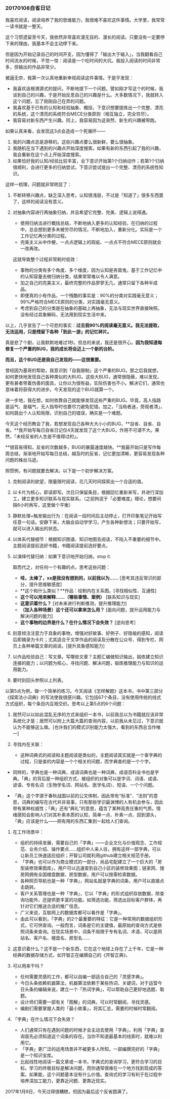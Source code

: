 ### 20170108自省日记



我喜欢阅读，阅读培养了我的思维能力，我很难不喜欢这件事情。大学里，我常常一读书就是一整天。

这个习惯遗留至今天，我依然非常喜欢漫无目的、漫长的阅读。只要没有一定要停下来的理由，我基本不会主动停下来。

但是因为开始记录自己的时间开支，因为懂得了「输出大于输入」，当我翻看自己时间流水的时候，不觉一惊：阅读是一个吃时间的大坑。我投入阅读的时间非常多，但输出的作品非常少。

被逼无奈，我第一次认真地重新审视阅读这件事情。于是乎发现：

- 我喜欢追根溯源式的提问，不断地提下一个问题。譬如刚才写这个的时候，我谈到自己的兴趣，于是开始反思自己的兴趣是什么。大多数情况下，我就转入这个问题，忘了刚刚自己在弄的问题。
- 我喜欢基于已有的认知和经验抽象、概括，下意识想要提炼出一个完整、漂亮的系统，这个漂亮的系统符合MECE分类原则（相互独立，完全穷尽）。
- 我容易对新东西产生兴趣。同上，我容易因为这突然、新生的兴趣被带跑。

如果认真来看，会发现这3点会造成一个死循环——

1. 我的兴趣点总是游移的。这些兴趣点要么很新鲜，要么很抽象。
2. 我随机在当下遇到的兴趣点开始深度搜索。如果有新的东西引起了我的兴趣，我会重新在这个点上开始深度搜索。
3. 如果恰好我的认知/经验比较丰富，会下意识开始第1个归纳动作；若第1个归纳很顺利，会进行更多的归纳尝试，下意识尝试提出一个完整、漂亮的系统性知识。

这样一梳理，问题就非常明显了：

1. 不断转移兴趣点，缺乏深入思考。认知很浅层，不过是「知道了」很多东西罢了，这样的阅读没有意义。

2. 对抽象内容进行再抽象归纳，并且希望它完整、完美、逻辑上说得通。

   - 使用归纳法进行概括总结，不断地纳入更多的认知经验，在归纳的过程中，总会想到更多未被穷尽的情况，不断地加入，重新分化。实际是一个工作记忆再分类的过程。
   - 完美主义从中作梗，一点点逻辑上的瑕疵、一点点不符合MECE原则就会一改再改。

   这就导致整个过程非常耗时低效：
   - 事物的分类有多个角度、多个维度，因为认知是吝啬鬼，基于工作记忆中的认知容量去做归纳分类，结果常常难以令人满意。
   - 加之自己的完美主义，最终完整的作品寥寥无几，通常只留下各种半成品。
   - 即便真的小有作品，一个残酷的事实是：90%的分类对实践毫无意义；99%严格符合MECE原则的分类，对实践毫无意义。
   - 考虑到自己的分类是在抽象的基础上再抽象，无法与现实世界直接映照。没有经过具象解码，无法用到现实生活中来。

以上，几乎宣告了一个可悲的事实：**过去我90%的阅读毫无意义。我无法提取，无法运用，只是残留下各种「到此一游」的记忆碎片。**

真是悲了个剧，让我默默地难过1秒。但总的来说，我还是很开心。**因为我知道每修复一个严重的BUG，我的成长将会迈上一个新的台阶。**

**而且，这个BUG还是我自己发现的——这很重要。**

曾经因为基哥的帮助，我意识到「自我限制」这个严重的BUG。那之后我就想，如何更快地发现自己各种类似的大BUG。这些大BUG，通常很隐蔽，难以发现，更有甚者带着伪善的面具，让你以为很有益，实际伤害也不小。解决它们，通常也意味着将获得大的进步。今天发现的这个BUG就算一个。

进一步地，我在想，如何依靠自己就能够发现这些严重的BUG。毕竟，高人指路是运气、是福气，无人指导时也要尽力避免犯错。加之，「当局者迷，旁观者清」，如何跳出个人认知局限，识别自己的错误，确实是一个难题。

今天这个经历教会了我，若想发现自己各种大大小小的BUG，**自省、自省、自省。**我开始写每日自省日记仅4天就发现了这个大BUG，作用不可谓不大。果然，「未经反省的人生是不值得过的」。

**很容易得知，反省的次数越多，BUG的暴露速度越快。**我最开始只是写作每周总结，渐渐地开始写每日总结，越及时的反省，记忆更加清晰，更容易发现各种问题的蛛丝马迹。

照惯例，有问题就要去解决。以下是一个初步解决方案。

1. 克制阅读的欲望，限量限时阅读，花几天时间探索出一个合适的值。

2. 以卡片为核心，即读即写。次日只保留条目，根据回忆重新来写，并进行深加工，建立更多知识联系与现实联系。（之前拘泥于「必要难度」理论，想要间隔6小时再写，这里做个平衡）

3. 静默处理+触发输出行为：在阅读一段时间后主动停止，打开印象笔记开始写任意一句话。安静下来，大脑会自动学学习，产生各种新想法；只要开始写，就可以进入输出的状态。

4. 以体系代替细节：根据知识图谱、知识地图去阅读，不陷入不重要的细节中。主题阅读提前选好书籍，书籍阅读提前选好要点。

5. 以演绎代替归纳：如果下意识地开始归纳，stop it. 

   取而代之，对任何一个有趣的点，思考这些问题：

   - **哇，太棒了，xx是我没有想到的，以前我以为……** [思考其违反常识的部分，提升思维敏感度] 
   - **这个和什么类似？**作品：绘制内在关系图。[寻找相似性、互通性] 
   - **这个可以用来解释……（哪些事情、案例）** [联系知识与现实] 
   - **这意识着什么？** [对未来进行判断推测，提升推理能力]
   - **（加入各种场景）这个还可以拿来怎么用？** [面向问题，提升运用能力与解决问题的能力]
   - **这个事物的边界是什么？在什么情况下会失效？** [逆向思考]

6. 刻意倾注注意力于具象的事物，增强对好故事、好例子、好隐喻的感知，阅读后即摘录为卡片；尤其适合于文学作品的阅读及分散在公众号、得到专栏、网页上各种单篇文章的阅读。[提升具象感知能力]

7. 以作品检验自己：写文章。写哪些文章？主题汇编做知识输出，锻炼建立知识连接的能力；以问题为核心，寻找问题、解决问题，锻炼推理能力与知识的运用能力。

8. 要时刻回头参照以上列表。

以第5点为例，做一个简单的练习。今天阅读《怎样解题》这本书，书中第三部分《探索法小词典》的写法使我很感兴趣。它包括67个条目，没有使用传统的线式方式组织，每个条目内互相交织。思考以上第5点的6个问题：

1. 居然可以以如此混乱无序的方式来组织一本书，以前我总以为书籍就应该非常系统化才是；居然可以附上大篇大篇的查询内容，以前我从未见过，下意识就认为不能够这么做。[也许我们的模式识别能力太强大，看到的东西总当作唯一]

2. 寻找内在关联：

   - 这种词典式的阅读和主题阅读是类似的，主题阅读其实就是一个查字典的过程，只是查的内容是一个个相关的问题，而字典查的是一个个字。


- 同样的，字典也是一种词典，成语词典也是一种词典，成语百科全书也是字典。「典」的背后是一种组织方式，被组织的对象可以是字词、词语、成语、谚语、专有名词（生物学名词、网站名、医学名词）、短语、一个个问题。


- 「典」这个字源于春秋战国以前的公文体制，因此带有“标准”、“法则”的意思，词典的编写在古代并非易事，只有那些学识最渊博的人有机会参与，因此带有某种权威性；「典」还有“典礼”的意思，蕴含了某种高贵庄重的气质。情绪感知会影响人们对其朴素本质的认知，简单一点、朴素一点、回到源头，「典」应该是什么——把有用的东西汇集到一起给人们查询。

1. 在工作场景中：

   - 组织的持续发展，需要自己的「字典」——企业文化与价值观念、工作规范、业务介绍、操作要点……组织中人来人往，拥有这样一部字典，可以让新员工快速适应组织；开智公司就利用github建立相关规范手册。
   - 「字典」也可以作为商业模式的一部分，尚品宅配建立了一个巨大的「房型装修效果图库」，用户可以迅速查到自己小区的装修效果图；链家网、搜房网拥有全国楼盘数据、房型数据，用户可以按需检索数据。
   - 各种网页导航也是一种「字典」，网站名就是字典的词条，用户可以直接点击跳转。
   - 客户关系管理也是一种「字典」，它以「字典」的形式组织存放数据，除查询功能外，还提供更丰富的功能。如筛选功能，筛选出目标客户群体，再针对它们推送合适的推广信息。
   - 广义来说，互联网上的数据库都可以看作是「字典」。
   - 由此可以看到，「字典」的2个最重要的特征：它是一种常用的数据组织形式，它可供查询。一般而言，词条是它的主键值，最原始的查询方式是依照词条来查询。在现实场景中，词条不局限于专有名词、术语，可以是网站名、客户名、楼盘名、房型名……

2. 这意识着什么？这不是一个新东西，它在这个地球上存在了上千年，它是一种经典的数据存储方式，如开智正在编撰自己的《开智正典》。

3. 可以用来干吗？

   - 任何需要灵感的工作，都可以自编一部适合自己的「灵感字典」。
   - 今日头条依赖机器算法，机器算法依赖于某些热词、关键词，对于运营今日头条的编辑来说，建立一个「热词字典」，可以帮助自己更好地选题、取题。
   - 设计师们需要一部有关「图解」的词典，可以时常翻阅，寻找灵感。
   - 编剧们需要掌握人类的「最小故事」，将其汇总，需要的时候时常翻阅。

4. 「字典」在什么情况下会失效？

   - 人们通常只有在遇到问题的时候才会主动去使用「字典」，利用「字典」查询首先必须知道这个词条的存在。当你不知道最基本的线索时，就难以利用它。
   - 「字典」更广泛的运用场景并不被更多人所知，一部编撰完好的「字典」是一个知识宝库。
   - 比起线性地阅读一篇文章或一本书，字典式的查询学习，更符合学习的目标。学习的终极目标是解决问题，而你通常很难在一个地方找到现成的答案。如果能，这个问题基本没有什么价值。查询式的学习有利于在过程中培养深加工能力，更靠近问题、更靠近现实。

2017年1月9日，今天过得很糟糕，但因为最后这个反省圆满了。



